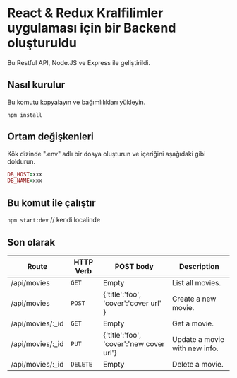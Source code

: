 # React & Redux Kralfilimler uygulaması için bir Backend oluşturuldu
Bu Restful API, Node.JS ve Express ile geliştirildi.

## Nasıl kurulur
Bu komutu kopyalayın ve bağımlılıkları yükleyin.

`npm install`

## Ortam değişkenleri
Kök dizinde ".env" adlı bir dosya oluşturun ve içeriğini aşağıdaki gibi doldurun.

```ruby
DB_HOST=xxx
DB_NAME=xxx
```

## Bu komut ile çalıştır
`npm start:dev` // kendi localinde

## Son olarak

| Route | HTTP Verb	 | POST body	 | Description	 |
| --- | --- | --- | --- |
| /api/movies | `GET` | Empty | List all movies. |
| /api/movies | `POST` | {'title':'foo', 'cover':'cover url' } | Create a new movie. |
| /api/movies/:_id | `GET` | Empty | Get a movie. |
| /api/movies/:_id | `PUT` | {'title':'foo', 'cover':'new cover url'} | Update a movie with new info. |
| /api/movies/:_id | `DELETE` | Empty | Delete a movie. |

